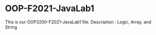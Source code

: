 # OOP-F2021-JavaLab1

This is our OOP3200-F2021-JavaLab1 file.
Description 
: Logic, Array, and String

